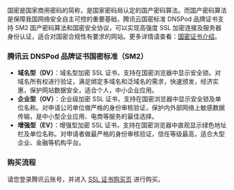 国密是国家商用密码的简称，是国家密码局认定的国产密码算法。而国产密码算法是保障我国网络安全自主可控的重要基础，腾讯云国密标准 DNSPod 品牌证书支持 SM2 国产密码算法和国密安全协议，可以实现高强度 SSL 加密连接及服务器身份认证，适合对国密合规性有要求的网站。更多详情请查看：[国密证书介绍](https://cloud.tencent.com/document/product/400/47407)。

### 腾讯云 DNSPod 品牌证书国密标准（SM2）
- **域名型（DV）**：域名型加密 SSL 证书，支持在国密浏览器中显示安全锁。对域名所有权进行验证，满足绑定多域名和泛域名的需求，快速颁发，经济实惠，保护网站数据安全，适合个人，中小企业应用。
- **企业型（OV）**：企业级加密 SSL 证书，支持在国密浏览器中显示安全锁及单位名称。对申请公司单位做严格的身份审核验证，保护内外部网络上敏感数据传输，是中小型企业应用、电商等服务的最佳选择。
- **增强型（EV）**：增强型加密 SSL 证书，支持在国密浏览器中直观显示绿色地址栏及单位名称。对申请者做最严格的身份审核验证，信任等级最高，适合大型企业、金融等机构平台。

### 购买流程
请您登录腾讯云账号，并进入 [SSL 证书购买页](https://buy.cloud.tencent.com/ssl) 进行购买。
